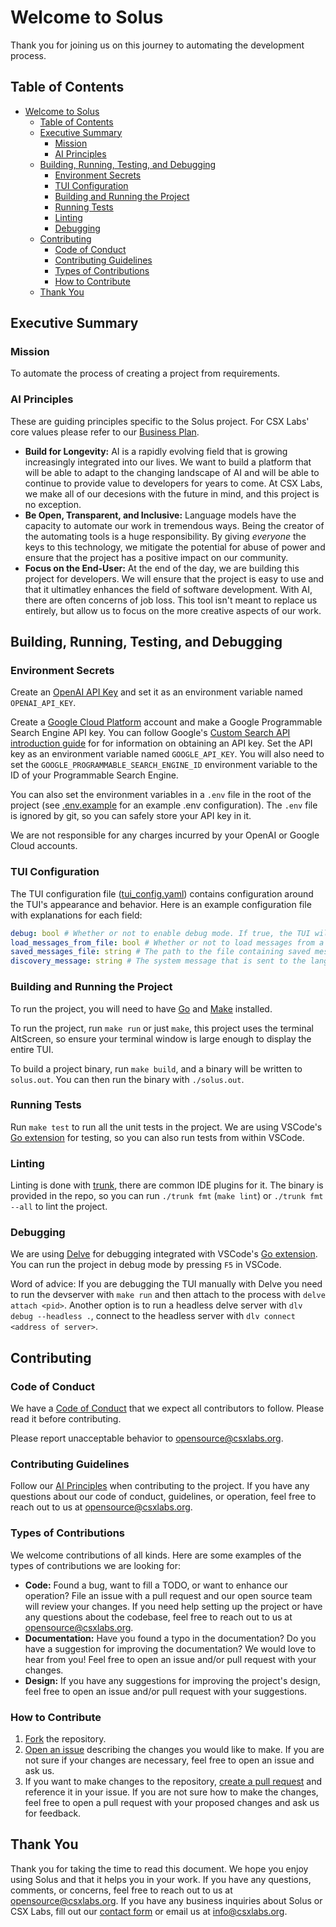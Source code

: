 # Welcome to Solus

Thank you for joining us on this journey to automating the development process.

## Table of Contents

- [Welcome to Solus](#welcome-to-solus)
  - [Table of Contents](#table-of-contents)
  - [Executive Summary](#executive-summary)
    - [Mission](#mission)
    - [AI Principles](#ai-principles)
  - [Building, Running, Testing, and Debugging](#building-running-testing-and-debugging)
    - [Environment Secrets](#environment-secrets)
    - [TUI Configuration](#tui-configuration)
    - [Building and Running the Project](#building-and-running-the-project)
    - [Running Tests](#running-tests)
    - [Linting](#linting)
    - [Debugging](#debugging)
  - [Contributing](#contributing)
    - [Code of Conduct](#code-of-conduct)
    - [Contributing Guidelines](#contributing-guidelines)
    - [Types of Contributions](#types-of-contributions)
    - [How to Contribute](#how-to-contribute)
  - [Thank You](#thank-you)

## Executive Summary

### Mission

To automate the process of creating a project from requirements.

### AI Principles

These are guiding principles specific to the Solus project.
For CSX Labs' core values please refer to our [Business Plan](https://docs.google.com/document/d/1PhPFI1YXRd-XHMvfvRZhFwnqzzdXLTcpo0Kmbw803-I/edit?usp=sharing).

- **Build for Longevity:** AI is a rapidly evolving field that is growing increasingly integrated into our lives. We want to build a platform that will be able to adapt to the changing landscape of AI and will be able to continue to provide value to developers for years to come. At CSX Labs, we make all of our decesions with the future in mind, and this project is no exception.
- **Be Open, Transparent, and Inclusive:** Language models have the capacity to automate our work in tremendous ways. Being the creator of the automating tools is a huge responsibility. By giving _everyone_ the keys to this technology, we mitigate the potential for abuse of power and ensure that the project has a positive impact on our community.
- **Focus on the End-User:** At the end of the day, we are building this project for developers. We will ensure that the project is easy to use and that it ultimatley enhances the field of software development. With AI, there are often concerns of job loss. This tool isn't meant to replace us entirely, but allow us to focus on the more creative aspects of our work.

## Building, Running, Testing, and Debugging

### Environment Secrets

Create an [OpenAI API Key](https://platform.openai.com/account/api-keys) and set it as an environment variable named `OPENAI_API_KEY`.

Create a [Google Cloud Platform](https://cloud.google.com/) account and make a Google Programmable Search Engine API key. You can follow Google's [Custom Search API introduction guide](https://developers.google.com/custom-search/v1/introduction) for for information on obtaining an API key. Set the API key as an environment variable named `GOOGLE_API_KEY`. You will also need to set the `GOOGLE_PROGRAMMABLE_SEARCH_ENGINE_ID` environment variable to the ID of your Programmable Search Engine.

You can also set the environment variables in a `.env` file in the root of the project (see [.env.example](.env.example) for an example .env configuration). The `.env` file is ignored by git, so you can safely store your API key in it.

We are not responsible for any charges incurred by your OpenAI or Google Cloud accounts.

### TUI Configuration

The TUI configuration file ([tui_config.yaml](tui_config.yaml)) contains configuration around the TUI's appearance and behavior. Here is an example configuration file with explanations for each field:

```yaml
debug: bool # Whether or not to enable debug mode. If true, the TUI will print system messages to the terminal.
load_messages_from_file: bool # Whether or not to load messages from a file. If true, the TUI will populate the message history with messages from the file specified in the `saved_messages_file` field.
saved_messages_file: string # The path to the file containing saved messages. This field is only used if `load_messages_from_file` is true.
discovery_message: string # The system message that is sent to the language model to establish the guidelines and context for the conversation.
```

### Building and Running the Project

To run the project, you will need to have [Go](https://go.dev/) and [Make](https://www.gnu.org/software/make/) installed.

To run the project, run `make run` or just `make`, this project uses the terminal AltScreen, so ensure your terminal window is large enough to display the entire TUI.

To build a project binary, run `make build`, and a binary will be written to `solus.out`. You can then run the binary with `./solus.out`.

### Running Tests

Run `make test` to run all the unit tests in the project. We are using VSCode's [Go extension](https://marketplace.visualstudio.com/items?itemName=golang.go) for testing, so you can also run tests from within VSCode.

### Linting

Linting is done with [trunk](https://trunk.io), there are common IDE plugins for it. The binary is provided in the repo, so you can run `./trunk fmt` (`make lint`) or `./trunk fmt --all` to lint the project.

### Debugging

We are using [Delve](https://github.com/go-delve/delve) for debugging integrated with VSCode's [Go extension](https://marketplace.visualstudio.com/items?itemName=golang.go). You can run the project in debug mode by pressing `F5` in VSCode.

Word of advice: If you are debugging the TUI manually with Delve you need to run the devserver with `make run` and then attach to the process with `delve attach <pid>`. Another option is to run a headless delve server with `dlv debug --headless .`, connect to the headless server with `dlv connect <address of server>`.

## Contributing

### Code of Conduct

We have a [Code of Conduct](CODE_OF_CONDUCT.md) that we expect all contributors to follow. Please read it before contributing.

Please report unacceptable behavior to [opensource@csxlabs.org](mailto:opensource@csxlabs.org).

### Contributing Guidelines

Follow our [AI Principles](#ai-principles) when contributing to the project. If you have any questions about our code of conduct, guidelines, or operation, feel free to reach out to us at [opensource@csxlabs.org](mailto:opensource@csxlabs.org).

### Types of Contributions

We welcome contributions of all kinds. Here are some examples of the types of contributions we are looking for:

- **Code:** Found a bug, want to fill a TODO, or want to enhance our operation? File an issue with a pull request and our open source team will review your changes. If you need help setting up the project or have any questions about the codebase, feel free to reach out to us at [opensource@csxlabs.org](mailto:opensource@csxlabs.org).
- **Documentation:** Have you found a typo in the documentation? Do you have a suggestion for improving the documentation? We would love to hear from you! Feel free to open an issue and/or pull request with your changes.
- **Design:** If you have any suggestions for improving the project's design, feel free to open an issue and/or pull request with your suggestions.

### How to Contribute

1. [Fork](https://docs.github.com/en/get-started/quickstart/fork-a-repo) the repository.
2. [Open an issue](https://docs.github.com/en/issues/tracking-your-work-with-issues/creating-an-issue) describing the changes you would like to make. If you are not sure if your changes are necessary, feel free to open an issue and ask us.
3. If you want to make changes to the repository, [create a pull request](https://docs.github.com/en/github/collaborating-with-issues-and-pull-requests/creating-a-pull-request) and reference it in your issue. If you are not sure how to make the changes, feel free to open a pull request with your proposed changes and ask us for feedback.

## Thank You

Thank you for taking the time to read this document. We hope you enjoy using Solus and that it helps you in your work. If you have any questions, comments, or concerns, feel free to reach out to us at [opensource@csxlabs.org](mailto:opensource@csxlabs.org). If you have any business inquiries about Solus or CSX Labs, fill out our [contact form](https://csxlabs.org/#contact) or email us at [info@csxlabs.org](mailto:info@csxlabs.org).
